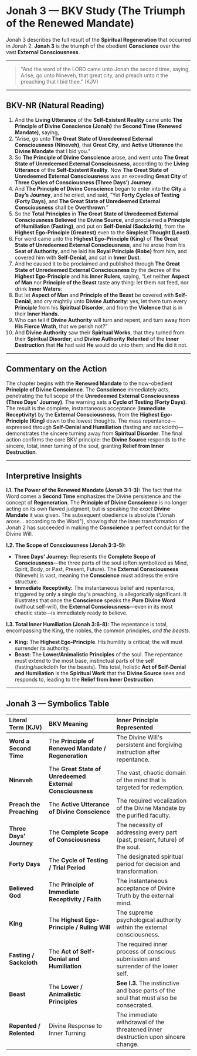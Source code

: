 
# Jonah 3 — BKV Study (The Triumph of the Renewed Mandate)

Jonah 3 describes the full result of the **Spiritual Regeneration** that occurred in Jonah 2. **Jonah 3** is the triumph of the obedient **Conscience** over the vast **External Consciousness**.

---

> "And the word of the LORD came unto Jonah the second time, saying, Arise, go unto Nineveh, that great city, and preach unto it the preaching that I bid thee." (KJV)

---

## BKV-NR (Natural Reading)

1. And the **Living Utterance** of the **Self-Existent Reality** came unto **The Principle of Divine Conscience (Jonah)** the **Second Time (Renewed Mandate)**, saying,
2. “Arise, go unto **The Great State of Unredeemed External Consciousness (Nineveh)**, that **Great City**, and **Active Utterance** the **Divine Mandate** that I bid you.”
3. So **The Principle of Divine Conscience** arose, and went unto **The Great State of Unredeemed External Consciousness**, according to the **Living Utterance** of the **Self-Existent Reality**. Now **The Great State of Unredeemed External Consciousness** was an exceeding **Great City** of **Three Cycles of Consciousness (Three Days’) Journey**.
4. And **The Principle of Divine Conscience** began to enter into the **City** a **Day’s Journey**, and he cried, and said, “Yet **Forty Cycles of Testing (Forty Days)**, and **The Great State of Unredeemed External Consciousness** shall be **Overthrown**.”
5. So the **Total Principles** in **The Great State of Unredeemed External Consciousness** **Believed** the **Divine Source**, and proclaimed a **Principle of Humiliation (Fasting)**, and put on **Self-Denial (Sackcloth)**, from the **Highest Ego-Principle (Greatest)** even to the **Simplest Thought (Least)**.
6. For word came unto the **Highest Ego-Principle (King)** of **The Great State of Unredeemed External Consciousness**, and he arose from his **Seat of Authority**, and he laid his **Royal Principle (Robe)** from him, and covered him with **Self-Denial**, and sat in **Inner Dust**.
7. And he caused it to be proclaimed and published through **The Great State of Unredeemed External Consciousness** by the decree of the **Highest Ego-Principle** and his **Inner Rulers**, saying, “Let neither **Aspect of Man** nor **Principle of the Beast** taste any thing: let them not feed, nor drink **Inner Waters**:
8. But let **Aspect of Man** and **Principle of the Beast** be covered with **Self-Denial**, and cry mightily unto **Divine Authority**: yes, let them turn every **Principle** from his **Spiritual Disorder**, and from the **Violence** that is in their **Inner Hands**.
9. Who can tell if **Divine Authority** will turn and repent, and turn away from **His Fierce Wrath**, that we perish not?”
10. And **Divine Authority** saw their **Spiritual Works**, that they turned from their **Spiritual Disorder**; and **Divine Authority** **Relented** of the **Inner Destruction** that **He** had said **He** would do unto them; and **He** did it not.

---

## Commentary on the Action

The chapter begins with the **Renewed Mandate** to the now-obedient **Principle of Divine Conscience**. The **Conscience** immediately acts, penetrating the full scope of the **Unredeemed External Consciousness (Three Days' Journey)**. The warning sets a **Cycle of Testing (Forty Days)**. The result is the complete, instantaneous acceptance (**Immediate Receptivity**) by the **External Consciousness**, from the **Highest Ego-Principle (King)** down to the lowest thoughts. The mass repentance—expressed through **Self-Denial and Humiliation** (fasting and sackcloth)—demonstrates the sincere turning away from **Spiritual Disorder**. The final action confirms the core BKV principle: the **Divine Source** responds to the sincere, total, inner turning of the soul, granting **Relief from Inner Destruction**.

---

## Interpretive Insights

**I.1. The Power of the Renewed Mandate (Jonah 3:1-3):** The fact that the Word comes a **Second Time** emphasizes the Divine persistence and the concept of **Regeneration**. The **Principle of Divine Conscience** is no longer acting on its own flawed judgment, but is speaking the *exact* **Divine Mandate** it was given. The subsequent obedience is absolute ("Jonah arose... according to the Word"), showing that the inner transformation of Jonah 2 has succeeded in making the **Conscience** a perfect conduit for the Divine Will.

**I.2. The Scope of Consciousness (Jonah 3:3-5):**
* **Three Days’ Journey:** Represents the **Complete Scope of Consciousness**—the three parts of the soul (often symbolized as Mind, Spirit, Body, or Past, Present, Future). The **External Consciousness** (Nineveh) is vast, meaning the **Conscience** must address the entire structure.
* **Immediate Receptivity:** The instantaneous belief and repentance, triggered by only a single day's preaching, is allegorically significant. It illustrates that once the **Conscience** speaks the **Pure Divine Word** (without self-will), the **External Consciousness**—even in its most chaotic state—is immediately ready to believe.

**I.3. Total Inner Humiliation (Jonah 3:6-8):** The repentance is total, encompassing the King, the nobles, the common principles, *and the beasts*.
* **King:** The **Highest Ego-Principle**. His humility is critical; the will must surrender its authority.
* **Beast:** The **Lower/Animalistic Principles** of the soul. The repentance must extend to the most base, instinctual parts of the self (fasting/sackcloth for the beasts).
This total, holistic **Act of Self-Denial and Humiliation** is the **Spiritual Work** that the **Divine Source** sees and responds to, leading to the **Relief from Inner Destruction**.

---

## Jonah 3 — Symbolics Table

| Literal Term (KJV) | BKV Meaning | Inner Principle Represented |
| :--- | :--- | :--- |
| **Word a Second Time** | The **Principle of Renewed Mandate / Regeneration** | The Divine Will's persistent and forgiving instruction after repentance. |
| **Nineveh** | The **Great State of Unredeemed External Consciousness** | The vast, chaotic domain of the mind that is targeted for redemption. |
| **Preach the Preaching** | The **Active Utterance of Divine Conscience** | The required vocalization of the Divine Mandate by the purified faculty. |
| **Three Days’ Journey** | The **Complete Scope of Consciousness** | The necessity of addressing every part (past, present, future) of the soul. |
| **Forty Days** | The **Cycle of Testing / Trial Period** | The designated spiritual period for decision and transformation. |
| **Believed God** | The **Principle of Immediate Receptivity / Faith** | The instantaneous acceptance of Divine Truth by the external mind. |
| **King** | The **Highest Ego-Principle / Ruling Will** | The supreme psychological authority within the external consciousness. |
| **Fasting / Sackcloth** | The **Act of Self-Denial and Humiliation** | The required inner process of conscious submission and surrender of the lower self. |
| **Beast** | The **Lower / Animalistic Principles** | **See I.3.** The instinctive and base parts of the soul that must also be consecrated. |
| **Repented / Relented** | Divine Response to Inner Turning | The immediate withdrawal of the threatened inner destruction upon sincere change. |
